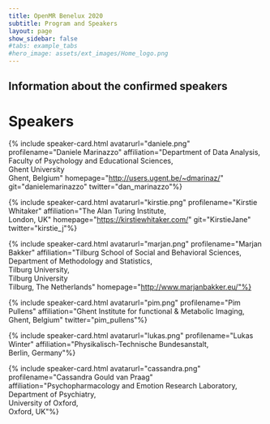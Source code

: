 ```yaml
---
title: OpenMR Benelux 2020
subtitle: Program and Speakers
layout: page
show_sidebar: false
#tabs: example_tabs
#hero_image: assets/ext_images/Home_logo.png
---
```


## Information about the confirmed speakers

<!--# ![speaker_1](assets/ext_images/speakers/)-->

<a id="speakers"></a>

# Speakers

<a name="daniele"></a>

{% include speaker-card.html avatarurl="daniele.png" profilename="Daniele Marinazzo" affiliation="Department of Data Analysis,<br>Faculty of Psychology and Educational Sciences,<br>Ghent University <br>Ghent, Belgium" homepage="http://users.ugent.be/~dmarinaz/" git="danielemarinazzo" twitter="dan_marinazzo"%}

<a name="kirstie"></a>

{% include speaker-card.html avatarurl="kirstie.png" profilename="Kirstie Whitaker" affiliation="The Alan Turing Institute,<br>London, UK" homepage="https://kirstiewhitaker.com/" git="KirstieJane" twitter="kirstie_j"%}

<a name="marjan"></a>

{% include speaker-card.html avatarurl="marjan.png" profilename="Marjan Bakker" affiliation="Tilburg School of Social and Behavioral Sciences,<br>Department of Methodology and Statistics,<br>Tilburg University,<br>Tilburg University <br>Tilburg, The Netherlands" homepage="http://www.marjanbakker.eu/"%}

<a name="pim"></a>

{% include speaker-card.html avatarurl="pim.png" profilename="Pim Pullens" affiliation="Ghent Institute for functional & Metabolic Imaging,<br>Ghent, Belgium" twitter="pim_pullens"%}

<a name="lukas"></a>

{% include speaker-card.html avatarurl="lukas.png" profilename="Lukas Winter" affiliation="Physikalisch-Technische Bundesanstalt,<br>Berlin, Germany"%}

<a name="cassandra"></a>

{% include speaker-card.html avatarurl="cassandra.png" profilename="Cassandra Gould van Praag" affiliation="Psychopharmacology and Emotion Research Laboratory,<br>Department of Psychiatry,<br>University of Oxford,<br>Oxford, UK"%}

